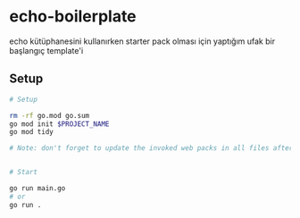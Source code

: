 # echo-boilerplate

echo kütüphanesini kullanırken starter pack olması için yaptığım ufak bir başlangıç template'i

## Setup

```sh
# Setup

rm -rf go.mod go.sum
go mod init $PROJECT_NAME
go mod tidy

# Note: don't forget to update the invoked web packs in all files after doing this.


# Start 

go run main.go 
# or 
go run .
```

